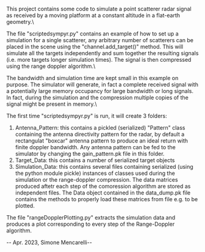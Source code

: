 This project contains some code to simulate a point scatterer radar signal as received by a moving platform at a constant altitude in a flat-earth geometry.\

The file "scriptedsympyr.py" contains an example of how to set up a simulation for a single scatterer, any arbitrary number of scatterers can be placed in the scene using the "channel.add_target()" method. This will simulate all the targets independently and sum together the resulting signals (i.e. more targets longer simulation times). The signal is then compressed using the range doppler algorithm.\

The bandwidth and simulation time are kept small in this example on purpose. The simulator will generate, in fact a complete received signal with a potentially large memory occupancy for large bandwidth or long signals. In fact, during the simulation and the compression multiple copies of the signal might be present in memory.\

The first time "scriptedsympyr.py" is run, it will create 3 folders: 
1. Antenna_Pattern: this contains a pickled (serialized) "Pattern" class containing the antenna directivity pattern for the radar, by default a rectangulat "boxcar" antenna pattern to produce an ideal return with finite doppler bandwidth. Any antenna pattern can be fed to the simulator by changing the gain_pattern.pk file in this folder.
2. Target_Data: this contains a number of serialized target objects 
3. Simulation_Data: this contains several files containing serialized (using the python module pickle) instances of classes used during the simulation or the range-doppler compression.  The data matrices produced aftetr each step of the comoression algorithm are stored as independent files. The Data object contained in the data_dump.pk file contains the methods to properly load these matrices from file e.g. to be plotted.

The file "rangeDopplerPlotting.py" extracts the simulation data and produces a plot corresponding to every step of the Range-Doppler algorithm.


-- Apr. 2023, Simone Mencarelli--
